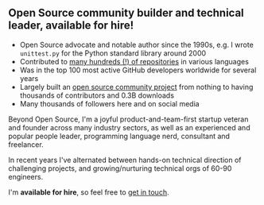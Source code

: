## Open Source community builder and technical leader, available for hire!

- Open Source advocate and notable author since the 1990s, e.g. I
  wrote `unittest.py` for the Python standard library around 2000
- Contributed to [many hundreds (!) of
  repositories](https://github.com/purcell?tab=repositories) in
  various languages
- Was in the top 100 most active GitHub developers worldwide for
  several years
- Largely built an [open source community
  project](https://github.com/melpa/melpa) from nothing to having
  thousands of contributors and 0.3B downloads
- Many thousands of followers here and on social media

Beyond Open Source, I'm a joyful product-and-team-first startup
veteran and founder across many industry sectors, as well as an
experienced and popular people leader, programming language nerd,
consultant and freelancer.

In recent years I've alternated between hands-on technical direction
of challenging projects, and growing/nurturing technical orgs of 60-90
engineers.

I'm **available for hire**, so feel free to [get in
touch](mailto:steve@sanityinc.com).
